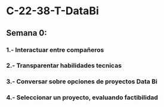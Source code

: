 # C-22-38-T-DataBi

## Semana 0:
### 1.- Interactuar entre compañeros 
### 2.- Transparentar habilidades tecnicas
### 3.- Conversar sobre opciones de proyectos Data Bi
### 4.- Seleccionar un proyecto, evaluando factibilidad
